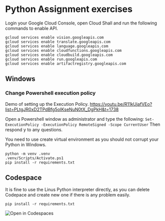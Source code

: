 # Python Assignment exercises

Login your Google Cloud Console, open Cloud Shall and run the following commands to enable API.
```
gcloud services enable vision.googleapis.com
gcloud services enable translate.googleapis.com
gcloud services enable language.googleapis.com
gcloud services enable cloudfunctions.googleapis.com
gcloud services enable cloudbuild.googleapis.com
gcloud services enable run.googleapis.com
gcloud services enable artifactregistry.googleapis.com
```

## Windows
### Change Powershell execution policy

Demo of setting up the Execution Policy.
https://youtu.be/R11kUjafVEo?list=PLtgJR0xD2TPdBfg5oIKseNuN0tX_DgPkH&t=1738

Open a Powershell window as administrator and type the following:
```Set-ExecutionPolicy -ExecutionPolicy RemoteSigned -Scope CurrentUser```
Then respond y to any questions.

You need to use create virtual environment as you should not corrupt your Python in Windows.
```
python -m venv .venv
.venv/Scripts/Activate.ps1
pip install -r requirements.txt
```

## Codespace
It is fine to use the Linus Python interpreter directly, as you can delete Codepace and create new one if there is any problem easily.
```
pip install -r requirements.txt
```

![Open in Codespaces](https://classroom.github.com/assets/open-in-codespaces-abfff4d4e15f9e1bd8274d9a39a0befe03a0632bb0f153d0ec72ff541cedbe34.svg)
